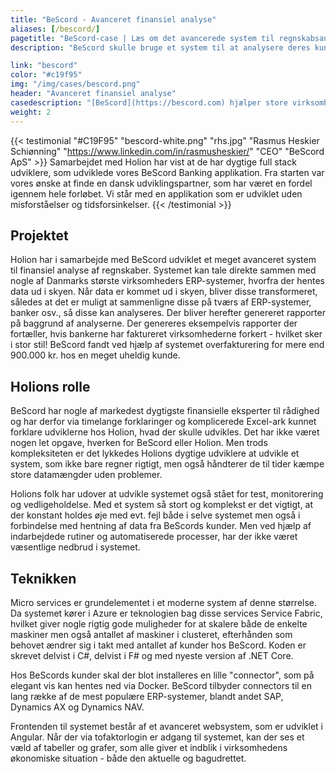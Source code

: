 ```yaml
---
title: "BeScord - Avanceret finansiel analyse"
aliases: [/bescord/]
pagetitle: "BeScord-case | Læs om det avancerede system til regnskabsanalyse"
description: "BeScord skulle bruge et system til at analysere deres kunders regnskaber. Til dette udviklede Holion en avanceret løsning."

link: "bescord"
color: "#c19f95"
img: "/img/cases/bescord.png"
header: "Avanceret finansiel analyse"
casedescription: "[BeScord](https://bescord.com) hjælper store virksomheder med at analysere deres regnskaber og på den baggrund opnå store besparelser."
weight: 2
---
```

 
 {{< testimonial "#C19F95" "bescord-white.png" "rhs.jpg" "Rasmus Heskier Schiønning" "https://www.linkedin.com/in/rasmusheskier/" "CEO" "BeScord ApS" >}}
Samarbejdet med Holion har vist at de har dygtige full stack udviklere, som udviklede vores BeScord Banking applikation. Fra starten var vores ønske at finde en dansk udviklingspartner, som har været en fordel igennem hele forløbet. Vi står med en applikation som er udviklet uden misforståelser og tidsforsinkelser. 
{{< /testimonial >}}

Projektet
---
Holion har i samarbejde med BeScord udviklet et meget avanceret system til finansiel analyse af regnskaber. Systemet kan tale direkte sammen med nogle af Danmarks største virksomheders ERP-systemer, hvorfra der hentes data ud i skyen. Når data er kommet ud i skyen, bliver disse transformeret, således at det er muligt at sammenligne disse på tværs af ERP-systemer, banker osv., så disse kan analyseres. Der bliver herefter genereret rapporter på baggrund af analyserne. Der genereres eksempelvis rapporter der fortæller, hvis bankerne har faktureret virksomhederne forkert - hvilket sker i stor stil! BeScord fandt ved hjælp af systemet overfakturering for mere end 900.000 kr. hos en meget uheldig kunde.

Holions rolle
---
BeScord har nogle af markedest dygtigste finansielle eksperter til rådighed og har derfor via timelange forklaringer og komplicerede Excel-ark kunnet forklare udviklerne hos Holion, hvad der skulle udvikles. Det har ikke været nogen let opgave, hverken for BeScord eller Holion. Men trods kompleksiteten er det lykkedes Holions dygtige udviklere at udvikle et system, som ikke bare regner rigtigt, men også håndterer de til tider kæmpe store datamængder uden problemer.

Holions folk har udover at udvikle systemet også stået for test, monitorering og vedligeholdelse. Med et system så stort og komplekst er det vigtigt, at der konstant holdes øje med evt. fejl både i selve systemet men også i forbindelse med hentning af data fra BeScords kunder. Men ved hjælp af indarbejdede rutiner og automatiserede processer, har der ikke været væsentlige nedbrud i systemet.

Teknikken
---
Micro services er grundelementet i et moderne system af denne størrelse. Da systemet kører i Azure er teknologien bag disse services Service Fabric, hvilket giver nogle rigtig gode muligheder for at skalere både de enkelte maskiner men også antallet af maskiner i clusteret, efterhånden som behovet ændrer sig i takt med antallet af kunder hos BeScord. Koden er skrevet delvist i C#, delvist i F# og med nyeste version af .NET Core.

Hos BeScords kunder skal der blot installeres en lille "connector", som på elegant vis kan hentes ned via Docker. BeScord tilbyder connectors til en lang række af de mest populære ERP-systemer, blandt andet SAP, Dynamics AX og Dynamics NAV.

Frontenden til systemet består af et avanceret websystem, som er udviklet i Angular. Når der via tofaktorlogin er adgang til systemet, kan der ses et væld af tabeller og grafer, som alle giver et indblik i virksomhedens økonomiske situation - både den aktuelle og bagudrettet.